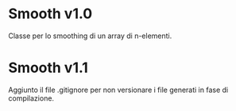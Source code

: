 # Smooth v1.0
Classe per lo smoothing di un array di n-elementi.

# Smooth v1.1
Aggiunto il file .gitignore per non versionare i file generati in fase di compilazione.

